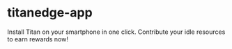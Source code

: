 # titanedge-app
Install Titan on your smartphone in one click. Contribute your idle resources to earn rewards now!
